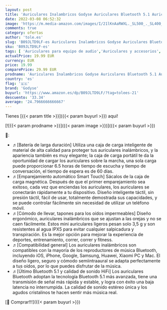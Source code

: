 ```yaml
---
layout: post
title: 'Auriculares Inalambricos Godyse Auriculares Bluetooth 5.1 Auriculares Inalámbricos Deportivos con Micrófono IPX5 Impermeable Control Estéreo para iPhone Huawei Xiaomi Samsung Blanco'
date: 2022-03-08 06:52:32
image: 'https://m.media-amazon.com/images/I/21lKnAaRWXL._SL500_._SL400_.jpg'
comments: true
category: ofertas
author: 'tole.es'
slug: 'B09JLTD9LF-es Auriculares Inalambricos Godyse Auriculares Bluetooth 5.1...'
sku: 'B09JLTD9LF-es'
tags: [ 'Auriculares para equipo de audio','Auriculares y accesorios','Electrónica','godyse','iphone', ]
actualPrice: 19.99 EUR
currency: EUR
price: 19.99
comparePrice: 29.99 EUR
prodname: 'Auriculares Inalambricos Godyse Auriculares Bluetooth 5.1 Auriculares Inalámbricos Deportivos con Micrófono IPX5 Impermeable Control Estéreo para iPhone Huawei Xiaomi Samsung Blanco'
country: 'es'
flag: '🇪🇸'
brand: 'Godyse'
buyurl: 'https://www.amazon.es/dp/B09JLTD9LF/?tag=tolees-21'
descuento: '33.34'
average: '24.7966666666667'
---
```


Tienes [{{< param title >}}]({{< param buyurl >}}) aqui!

[![{{< param prodname >}}]({{< param image >}})]({{< param buyurl >}})

🔎:

- ♬[Batería de larga duración] Utiliza una caja de carga inteligente de material de alta calidad para proteger tus auriculares inalámbricos, y la apariencia también es muy elegante; la caja de carga portátil te da la oportunidad de cargar los auriculares sobre la marcha, una sola carga puede proporcionar 6.5 horas de tiempo de escucha y tiempo de conversación, el tiempo de espera es de 60 días.
- ♬[Emparejamiento automático Smart Touch] Sácalos de la caja de carga magnética. Después de que el primer emparejamiento sea exitoso, cada vez que enciendas los auriculares, los auriculares se conectarán rápidamente a tu dispositivo. Diseño inteligente táctil, sin presión táctil, fácil de usar, totalmente demostrada sus capacidades, y se puede controlar fácilmente sin necesidad de utilizar un teléfono móvil.
- ♬[Cómodo de llevar, tapones para los oídos impermeables] Diseño ergonómico, auriculares inalámbricos que se ajustan a las orejas y no se caen fácilmente. Estos mini auriculares ligeros pesan solo 3,5 g y son resistentes al agua IPX5 para evitar cualquier salpicadura y transpiración. Es la mejor opción para mejorar la experiencia de deportes, entrenamiento, correr, correr y fitness.
- ♬[Compatibilidad general] Los auriculares inalámbricos son compatibles con la mayoría de los reproductores de música Bluetooth, incluyendo iOS, iPhone, Google, Samsung, Huawei, Xiaomi PC y Mac. El diseño ligero, seguro y cómodo semiintraaural se adapta perfectamente a tus oídos, por lo que puedes disfrutar de la música.
- ♬[Último Bluetooth 5.1 y calidad de sonido HiFi] Los auriculares Bluetooth adoptan la tecnología Bluetooth 5.1 más avanzada, tiene una transmisión de señal más rápida y estable, y logra con éxito una baja latencia no interrumpida. La calidad de sonido estéreo única y los agudos cristalinos te hacen sentir más música real.

[🛒 Comprar!!!]({{< param buyurl >}})
